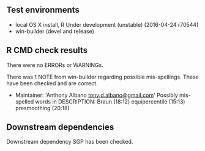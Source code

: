 ## Test environments
* local OS X install, R Under development (unstable) (2016-04-24 r70544)
* win-builder (devel and release)

## R CMD check results
There were no ERRORs or WARNINGs.

There was 1 NOTE from win-builder regarding possible mis-spellings.
These have been checked and are correct.
* Maintainer: 'Anthony Albano <tony.d.albano@gmail.com>'
  Possibly mis-spelled words in DESCRIPTION:
    Braun (18:12)
    equipercentile (15:13)
    presmoothing (20:18)

## Downstream dependencies
Downstream dependency SGP has been checked.